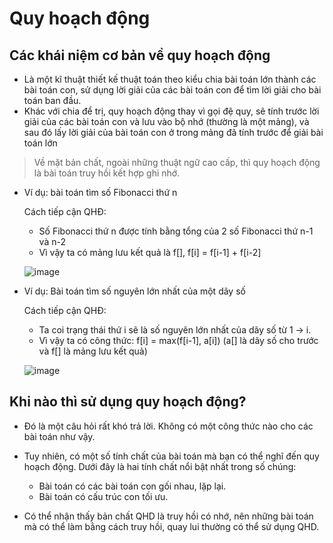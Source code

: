 # Quy hoạch động
## Các khái niệm cơ bản về quy hoạch động
* Là một kĩ thuật thiết kế thuật toán theo kiểu chia bài toán lớn thành các bài toán con, sử dụng lời giải của các bài toán con để tìm lời giải cho bài toán ban đầu.
* Khác với chia để trị, quy hoạch động thay vì gọi đệ quy, sẽ tính trước lời giải của các bài toán con và lưu vào bộ nhớ (thường là một mảng), và sau đó lấy lời giải của bài toán con ở trong mảng đã tính trước để giải bài toán lớn
> Về mặt bản chất, ngoài những thuật ngữ cao cấp, thì quy hoạch động là bài toán truy hồi kết hợp ghi nhớ.
* Ví dụ: bài toán tìm số Fibonacci thứ n

  Cách tiếp cận QHĐ:
  - Số Fibonacci thứ n được tính bằng tổng của 2 số Fibonacci thứ n-1 và n-2
  - Vì vậy ta có mảng lưu kết quả là f[], f[i] = f[i-1] + f[i-2]

  ![image](https://user-images.githubusercontent.com/84316258/202840254-ea4e845f-b569-476e-9956-6a2ad33f3a87.png)

* Ví dụ: Bài toán tìm số nguyên lớn nhất của một dãy số
  
  Cách tiếp cận QHĐ:
  - Ta coi trạng thái thứ i sẽ là số nguyên lớn nhất của dãy số từ 1 -> i.
  - Vì vậy ta có công thức: f[i] = max(f[i-1], a[i]) (a[] là dãy số cho trước và f[] là mảng lưu kết quả)

  ![image](https://user-images.githubusercontent.com/84316258/202840323-c06b7da1-cd3d-44b9-828d-bd94043ac4d8.png)

## Khi nào thì sử dụng quy hoạch động?
* Đó là một câu hỏi rất khó trả lời. Không có một công thức nào cho các bài toán như vậy.
* Tuy nhiên, có một số tính chất của bài toán mà bạn có thể nghĩ đến quy hoạch động. Dưới đây là hai tính chất nổi bật nhất trong số chúng:
  * Bài toán có các bài toán con gối nhau, lặp lại.
  * Bài toán có cấu trúc con tối ưu.
 
* Có thể nhận thấy bản chất QHD là truy hồi có nhớ, nên những bài toán mà có thể làm bằng cách truy hồi, quay lui thường có thể sử dụng QHD.
